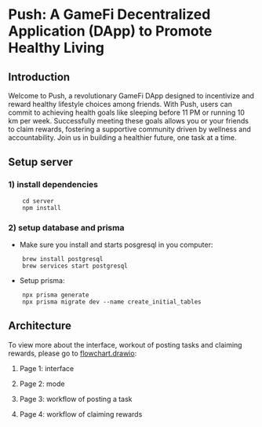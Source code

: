 # Push: A GameFi Decentralized Application (DApp) to Promote Healthy Living

## Introduction

Welcome to Push, a revolutionary GameFi DApp designed to incentivize and reward healthy lifestyle choices among friends. With Push, users can commit to achieving health goals like sleeping before 11 PM or running 10 km per week. Successfully meeting these goals allows you or your friends to claim rewards, fostering a supportive community driven by wellness and accountability. Join us in building a healthier future, one task at a time.

## Setup server

### 1) install dependencies

```(shell)
    cd server
    npm install
```

### 2) setup database and prisma

- Make sure you install and starts posgresql in you computer:

```(shell)
    brew install postgresql
    brew services start postgresql
```

- Setup prisma:

```(shell)
    npx prisma generate
    npx prisma migrate dev --name create_initial_tables
```

## Architecture

To view more about the interface, workout of posting tasks and claiming rewards, please go to [flowchart.drawio](./server/flowchart.drawio):

1. Page 1: interface

2. Page 2: mode

3. Page 3: workflow of posting a task

4. Page 4: workflow of claiming rewards
